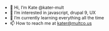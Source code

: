 - 👋 Hi, I’m Kate @kater-mult
- 👀 I’m interested in javascript, drupal 9, UX 
- 🌱 I’m currently learning everything all the time
- 📫 How to reach me at kater@multco.us

<!---
kater-mult/kater-mult is a ✨ special ✨ repository because its `README.md` (this file) appears on your GitHub profile.
You can click the Preview link to take a look at your changes.
--->
